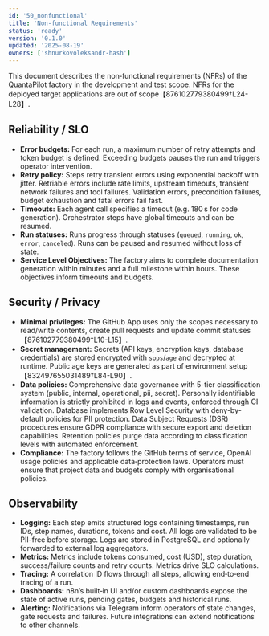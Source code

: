 ```yaml
---
id: '50_nonfunctional'
title: 'Non‑functional Requirements'
status: 'ready'
version: '0.1.0'
updated: '2025-08-19'
owners: ['shnurkovoleksandr-hash']
---
```


This document describes the non‑functional requirements (NFRs) of the QuantaPilot factory in the development and test scope. NFRs for the deployed target applications are out of scope【876102779380499†L24-L28】.

## Reliability / SLO

- **Error budgets:** For each run, a maximum number of retry attempts and token budget is defined. Exceeding budgets pauses the run and triggers operator intervention.
- **Retry policy:** Steps retry transient errors using exponential backoff with jitter. Retriable errors include rate limits, upstream timeouts, transient network failures and tool failures. Validation errors, precondition failures, budget exhaustion and fatal errors fail fast.
- **Timeouts:** Each agent call specifies a timeout (e.g. 180 s for code generation). Orchestrator steps have global timeouts and can be resumed.
- **Run statuses:** Runs progress through statuses (`queued`, `running`, `ok`, `error`, `canceled`). Runs can be paused and resumed without loss of state.
- **Service Level Objectives:** The factory aims to complete documentation generation within minutes and a full milestone within hours. These objectives inform timeouts and budgets.

## Security / Privacy

- **Minimal privileges:** The GitHub App uses only the scopes necessary to read/write contents, create pull requests and update commit statuses【876102779380499†L10-L15】.
- **Secret management:** Secrets (API keys, encryption keys, database credentials) are stored encrypted with `sops`/`age` and decrypted at runtime. Public age keys are generated as part of environment setup【832497655031489†L84-L90】.
- **Data policies:** Comprehensive data governance with 5-tier classification system (public, internal, operational, pii, secret). Personally identifiable information is strictly prohibited in logs and events, enforced through CI validation. Database implements Row Level Security with deny-by-default policies for PII protection. Data Subject Requests (DSR) procedures ensure GDPR compliance with secure export and deletion capabilities. Retention policies purge data according to classification levels with automated enforcement.
- **Compliance:** The factory follows the GitHub terms of service, OpenAI usage policies and applicable data‑protection laws. Operators must ensure that project data and budgets comply with organisational policies.

## Observability

- **Logging:** Each step emits structured logs containing timestamps, run IDs, step names, durations, tokens and cost. All logs are validated to be PII-free before storage. Logs are stored in PostgreSQL and optionally forwarded to external log aggregators.
- **Metrics:** Metrics include tokens consumed, cost (USD), step duration, success/failure counts and retry counts. Metrics drive SLO calculations.
- **Tracing:** A correlation ID flows through all steps, allowing end‑to‑end tracing of a run.
- **Dashboards:** n8n’s built‑in UI and/or custom dashboards expose the state of active runs, pending gates, budgets and historical runs.
- **Alerting:** Notifications via Telegram inform operators of state changes, gate requests and failures. Future integrations can extend notifications to other channels.
